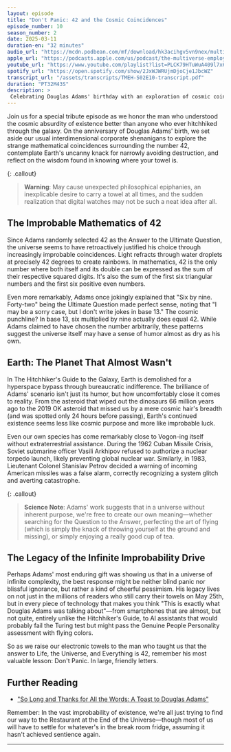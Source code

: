 ```yaml
---
layout: episode
title: "Don't Panic: 42 and the Cosmic Coincidences"
episode_number: 10
season_number: 2
date: 2025-03-11
duration-en: "32 minutes"
audio_url: "https://mcdn.podbean.com/mf/download/hk3acihgv5vn9nex/multiverse-employee-handbook-s02e10.mp3"
apple_url: "https://podcasts.apple.com/us/podcast/the-multiverse-employee-handbook/id1764134739"
youtube_url: "https://www.youtube.com/playlist?list=PLCK79HTuWuA409l7x6iRN_icn0xZFzamp"
spotify_url: "https://open.spotify.com/show/2JxWJWRUjmDjoCje1JbcWZ"
transcript_url: "/assets/transcripts/TMEH-S02E10-transcript.pdf"
duration: "PT32M43S"
description: >
 Celebrating Douglas Adams' birthday with an exploration of cosmic coincidences surrounding the number 42, Earth's remarkable survival record, and why the answer to Life, the Universe, and Everything may just be asking better questions.
---
```


Join us for a special tribute episode as we honor the man who understood the cosmic absurdity of existence better than anyone who ever hitchhiked through the galaxy. On the anniversary of Douglas Adams' birth, we set aside our usual interdimensional corporate shenanigans to explore the strange mathematical coincidences surrounding the number 42, contemplate Earth's uncanny knack for narrowly avoiding destruction, and reflect on the wisdom found in knowing where your towel is.

{: .callout}
> **Warning**: May cause unexpected philosophical epiphanies, an inexplicable desire to carry a towel at all times, and the sudden realization that digital watches may not be such a neat idea after all.

## The Improbable Mathematics of 42
Since Adams randomly selected 42 as the Answer to the Ultimate Question, the universe seems to have retroactively justified his choice through increasingly improbable coincidences. Light refracts through water droplets at precisely 42 degrees to create rainbows. In mathematics, 42 is the only number where both itself and its double can be expressed as the sum of their respective squared digits. It's also the sum of the first six triangular numbers and the first six positive even numbers.

Even more remarkably, Adams once jokingly explained that "Six by nine. Forty-two" being the Ultimate Question made perfect sense, noting that "I may be a sorry case, but I don't write jokes in base 13." The cosmic punchline? In base 13, six multiplied by nine actually does equal 42. While Adams claimed to have chosen the number arbitrarily, these patterns suggest the universe itself may have a sense of humor almost as dry as his own.

## Earth: The Planet That Almost Wasn't
In The Hitchhiker's Guide to the Galaxy, Earth is demolished for a hyperspace bypass through bureaucratic indifference. The brilliance of Adams' scenario isn't just its humor, but how uncomfortably close it comes to reality. From the asteroid that wiped out the dinosaurs 66 million years ago to the 2019 OK asteroid that missed us by a mere cosmic hair's breadth (and was spotted only 24 hours before passing), Earth's continued existence seems less like cosmic purpose and more like improbable luck.

Even our own species has come remarkably close to Vogon-ing itself without extraterrestrial assistance. During the 1962 Cuban Missile Crisis, Soviet submarine officer Vasili Arkhipov refused to authorize a nuclear torpedo launch, likely preventing global nuclear war. Similarly, in 1983, Lieutenant Colonel Stanislav Petrov decided a warning of incoming American missiles was a false alarm, correctly recognizing a system glitch and averting catastrophe.

{: .callout}
> **Science Note**: Adams' work suggests that in a universe without inherent purpose, we're free to create our own meaning—whether searching for the Question to the Answer, perfecting the art of flying (which is simply the knack of throwing yourself at the ground and missing), or simply enjoying a really good cup of tea.

## The Legacy of the Infinite Improbability Drive
Perhaps Adams' most enduring gift was showing us that in a universe of infinite complexity, the best response might be neither blind panic nor blissful ignorance, but rather a kind of cheerful pessimism. His legacy lives on not just in the millions of readers who still carry their towels on May 25th, but in every piece of technology that makes you think "This is exactly what Douglas Adams was talking about"—from smartphones that are almost, but not quite, entirely unlike the Hitchhiker's Guide, to AI assistants that would probably fail the Turing test but might pass the Genuine People Personality assessment with flying colors.

So as we raise our electronic towels to the man who taught us that the answer to Life, the Universe, and Everything is 42, remember his most valuable lesson: Don't Panic. In large, friendly letters.

## Further Reading
* ["So Long and Thanks for All the Words: A Toast to Douglas Adams"](/blog/adams-birthday-toast/)

Remember: In the vast improbability of existence, we're all just trying to find our way to the Restaurant at the End of the Universe—though most of us will have to settle for whatever's in the break room fridge, assuming it hasn't achieved sentience again.

---
